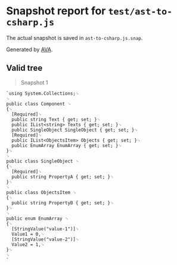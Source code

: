 # Snapshot report for `test/ast-to-csharp.js`

The actual snapshot is saved in `ast-to-csharp.js.snap`.

Generated by [AVA](https://ava.li).

## Valid tree

> Snapshot 1

    `using System.Collections;␊
    ␊
    public class Component ␊
    {␊
      [Required]␊
      public string Text { get; set; }␊
      public IList<string> Texts { get; set; }␊
      public SingleObject SingleObject { get; set; }␊
      [Required]␊
      public IList<ObjectsItem> Objects { get; set; }␊
      public EnumArray EnumArray { get; set; }␊
    }␊
    ␊
    public class SingleObject ␊
    {␊
      [Required]␊
      public string PropertyA { get; set; }␊
    }␊
    ␊
    public class ObjectsItem ␊
    {␊
      public string PropertyB { get; set; }␊
    }␊
    ␊
    public enum EnumArray ␊
    {␊
      [StringValue("value-1")]␊
      Value1 = 0,␊
      [StringValue("value-2")]␊
      Value2 = 1,␊
    }␊
    ␊
    `
